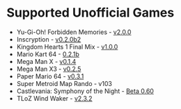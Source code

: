 # Supported Unofficial Games

* Yu-Gi-Oh! Forbidden Memories - [v2.0.0](https://github.com/sg4e/Archipelago/releases/tag/v2.0.0)
* Inscryption - [v0.2.0b2](https://github.com/DrBibop/Archipelago_Inscryption/releases/tag/beta6)
* Kingdom Hearts 1 Final Mix - [v1.0.0](https://github.com/gaithernOrg/KH1FM-AP/releases/tag/1.0.0)
* Mario Kart 64 - [0.2.1b](https://github.com/Edsploration/MK64-Archipelago/releases/tag/mk64%2F0.2.1b)
* Mega Man X - [v0.1.4](https://github.com/TheLX5/Archipelago/releases/tag/mmx-v0.1.4)
* Mega Man X3 - [v0.2.5](https://github.com/TheLX5/Archipelago/releases/tag/mmx3-v0.2.5)
* Paper Mario 64 - [v0.3.1](https://github.com/JKBSunshine/PMR_APWorld/releases/tag/v0.3.1)
* Super Metroid Map Rando - v103
* Castlevania: Symphony of the Night - [Beta 0.60](https://github.com/fdelduque/Archipelago/releases/tag/b060)
* TLoZ Wind Waker - [v2.3.2](https://github.com/tanjo3/tww_apworld/releases/tag/v2.3.2)
